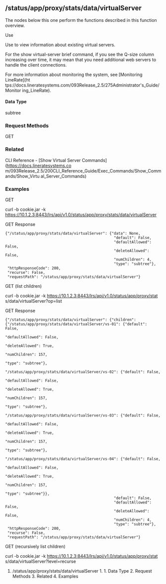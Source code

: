 ## /status/app/proxy/stats/data/virtualServer

The nodes below this one perform the functions described in this function
overview.

Use

Use to view information about existing virtual servers.

For the  show virtual-server brief command, if you see the Q-size column
increasing over time, it may mean that you need additional web servers to
handle the client connections.

For more information about monitoring the system, see [Monitoring LineRate](ht
tps://docs.lineratesystems.com/093Release_2.5/275Administrator's_Guide/Monitor
ing_LineRate).

#### Data Type

subtree

### Request Methods

GET

### Related

CLI Reference - [Show Virtual Server Commands](https://docs.lineratesystems.co
m/093Release_2.5/200CLI_Reference_Guide/Exec_Commands/Show_Commands/Show_Virtu
al_Server_Commands)

### Examples

GET

curl -b cookie.jar -k
https://10.1.2.3:8443/lrs/api/v1.0/status/app/proxy/stats/data/virtualServer

GET Response

    
    
    {"/status/app/proxy/stats/data/virtualServer": {"data": None,
                                                     "default": False,
                                                     "defaultAllowed": False,
                                                     "deleteAllowed": False,
                                                     "numChildren": 4,
                                                     "type": "subtree"},
     "httpResponseCode": 200,
     "recurse": False,
     "requestPath": "/status/app/proxy/stats/data/virtualServer"}
    

GET (list children)

curl -b cookie.jar -k https://10.1.2.3:8443/lrs/api/v1.0/status/app/proxy/stat
s/data/virtualServer?op=list

GET Response

    
    
    {"/status/app/proxy/stats/data/virtualServer": {"children": {"/status/app/proxy/stats/data/virtualServer/vs-01": {"default": False,
                                                                                                                         "defaultAllowed": False,
                                                                                                                         "deleteAllowed": True,
                                                                                                                         "numChildren": 157,
                                                                                                                         "type": "subtree"},
                                                                   "/status/app/proxy/stats/data/virtualServer/vs-02": {"default": False,
                                                                                                                         "defaultAllowed": False,
                                                                                                                         "deleteAllowed": True,
                                                                                                                         "numChildren": 157,
                                                                                                                         "type": "subtree"},
                                                                   "/status/app/proxy/stats/data/virtualServer/vs-03": {"default": False,
                                                                                                                         "defaultAllowed": False,
                                                                                                                         "deleteAllowed": True,
                                                                                                                         "numChildren": 157,
                                                                                                                         "type": "subtree"},
                                                                   "/status/app/proxy/stats/data/virtualServer/vs-04": {"default": False,
                                                                                                                         "defaultAllowed": False,
                                                                                                                         "deleteAllowed": True,
                                                                                                                         "numChildren": 157,
                                                                                                                         "type": "subtree"}},
                                                     "default": False,
                                                     "defaultAllowed": False,
                                                     "deleteAllowed": False,
                                                     "numChildren": 4,
                                                     "type": "subtree"},
     "httpResponseCode": 200,
     "recurse": False,
     "requestPath": "/status/app/proxy/stats/data/virtualServer"}
    

GET (recursively list children)

curl -b cookie.jar -k https://10.1.2.3:8443/lrs/api/v1.0/status/app/proxy/stat
s/data/virtualServer?level=recurse

  1. /status/app/proxy/stats/data/virtualServer
    1.       1. Data Type
    2. Request Methods
    3. Related
    4. Examples

